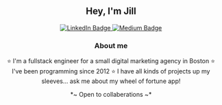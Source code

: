 <div id="header" align="center">

## Hey, I'm Jill 

<div id="badges">
  <a href="https://www.linkedin.com/in/jillianhoenig/" target="_blank">
    <img src="https://img.shields.io/badge/LinkedIn-blue?style=for-the-badge&logo=linkedin&logoColor=white" alt="LinkedIn Badge"/>
  </a>
  <a href="https://medium.com/@jillii" target="_blank">
    <img src="https://img.shields.io/badge/Medium-black?style=for-the-badge&logo=medium&logoColor=white" alt="Medium Badge"/>
  </a>
</div>

<img src="https://komarev.com/ghpvc/?username=your-github-username&style=flat-square&color=blue" alt=""/>

### About me 
⭐ I'm a fullstack engineer for a small digital marketing agency in Boston
⭐ I've been programming since 2012
⭐ I have all kinds of projects up my sleeves... ask me about my wheel of fortune app!



\*\~ Open to collaberations \~\*

</div>
